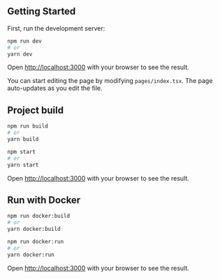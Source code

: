 ## Getting Started

First, run the development server:

```bash
npm run dev
# or
yarn dev
```

Open [http://localhost:3000](http://localhost:3000) with your browser to see the result.

You can start editing the page by modifying `pages/index.tsx`. The page auto-updates as you edit the file.

## Project build

```bash
npm run build
# or
yarn build
```

```bash
npm start
# or
yarn start
```

Open [http://localhost:3000](http://localhost:3000) with your browser to see the result.

## Run with Docker

```bash
npm run docker:build
# or
yarn docker:build
```

```bash
npm run docker:run
# or
yarn docker:run
```

Open [http://localhost:3000](http://localhost:3000) with your browser to see the result.
